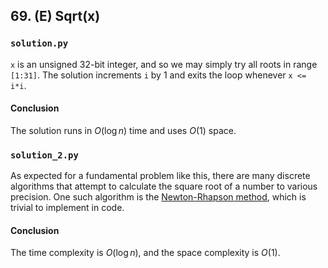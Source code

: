 ## 69. (E) Sqrt(x)

### `solution.py`
`x` is an unsigned 32-bit integer, and so we may simply try all roots in range `[1:31]`. The solution increments `i` by 1 and exits the loop whenever `x <= i*i`.  

#### Conclusion
The solution runs in $O(\log n)$ time and uses $O(1)$ space.  
  

### `solution_2.py`
As expected for a fundamental problem like this, there are many discrete algorithms that attempt to calculate the square root of a number to various precision. One such algorithm is the [Newton-Rhapson method](https://en.wikipedia.org/wiki/Newton%27s_method#Square_root), which is trivial to implement in code.  

#### Conclusion
The time complexity is $O(\log n)$, and the space complexity is $O(1)$.  
  

